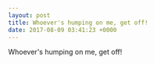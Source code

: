 ```yaml
---
layout: post
title: Whoever's humping on me, get off!
date: 2017-08-09 03:41:23 +0000
---
```


Whoever's humping on me, get off!

